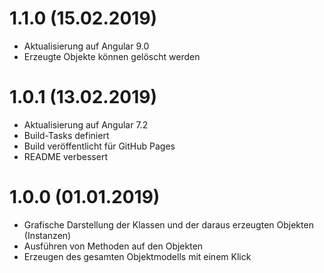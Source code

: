 1.1.0 (15.02.2019)
==================
- Aktualisierung auf Angular 9.0
- Erzeugte Objekte können gelöscht werden

1.0.1 (13.02.2019)
==================
- Aktualisierung auf Angular 7.2
- Build-Tasks definiert
- Build veröffentlicht für GitHub Pages
- README verbessert

1.0.0 (01.01.2019)
==================
- Grafische Darstellung der Klassen und der daraus erzeugten Objekten (Instanzen)
- Ausführen von Methoden auf den Objekten
- Erzeugen des gesamten Objektmodells mit einem Klick
